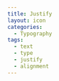 ```yaml
---
title: Justify
layout: icon
categories:
  - Typography
tags:
  - text
  - type
  - justify
  - alignment
---
```

